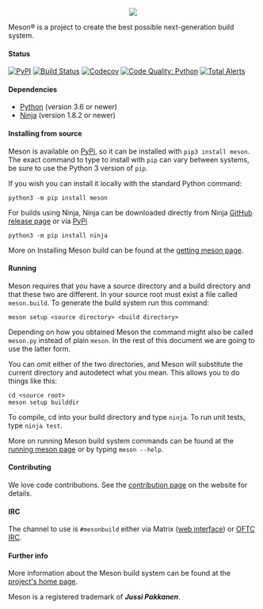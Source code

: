 <p align="center">
<img src="https://mesonbuild.com/assets/images/meson_logo.png">
</p>
Meson® is a project to create the best possible next-generation
build system.

#### Status

[![PyPI](https://img.shields.io/pypi/v/meson.svg)](https://pypi.python.org/pypi/meson)
[![Build Status](https://dev.azure.com/jussi0947/jussi/_apis/build/status/mesonbuild.meson)](https://dev.azure.com/jussi0947/jussi/_build/latest?definitionId=1)
[![Codecov](https://codecov.io/gh/mesonbuild/meson/coverage.svg?branch=master)](https://codecov.io/gh/mesonbuild/meson/branch/master)
[![Code Quality: Python](https://img.shields.io/lgtm/grade/python/g/mesonbuild/meson.svg?logo=lgtm&logoWidth=18)](https://lgtm.com/projects/g/mesonbuild/meson/context:python)
[![Total Alerts](https://img.shields.io/lgtm/alerts/g/mesonbuild/meson.svg?logo=lgtm&logoWidth=18)](https://lgtm.com/projects/g/mesonbuild/meson/alerts)

#### Dependencies

 - [Python](https://python.org) (version 3.6 or newer)
 - [Ninja](https://ninja-build.org) (version 1.8.2 or newer)

#### Installing from source

Meson is available on [PyPi](https://pypi.python.org/pypi/meson), so
it can be installed with `pip3 install meson`.  The exact command to
type to install with `pip` can vary between systems, be sure to use
the Python 3 version of `pip`.

If you wish you can install it locally with the standard Python command:

```console
python3 -m pip install meson
```

For builds using Ninja, Ninja can be downloaded directly from Ninja
[GitHub release page](https://github.com/ninja-build/ninja/releases)
or via [PyPi](https://pypi.python.org/pypi/ninja)

```console
python3 -m pip install ninja
```

More on Installing Meson build can be found at the
[getting meson page](https://mesonbuild.com/Getting-meson.html).

#### Running

Meson requires that you have a source directory and a build directory
and that these two are different. In your source root must exist a
file called `meson.build`. To generate the build system run this
command:

`meson setup <source directory> <build directory>`

Depending on how you obtained Meson the command might also be called
`meson.py` instead of plain `meson`. In the rest of this document we
are going to use the latter form.

You can omit either of the two directories, and Meson will substitute
the current directory and autodetect what you mean. This allows you to
do things like this:

```console
cd <source root>
meson setup builddir
```

To compile, cd into your build directory and type `ninja`. To run unit
tests, type `ninja test`.

More on running Meson build system commands can be found at the
[running meson page](https://mesonbuild.com/Running-Meson.html)
or by typing `meson --help`.

#### Contributing

We love code contributions. See the [contribution
page](https://mesonbuild.com/Contributing.html) on the website for
details.


#### IRC

The channel to use is `#mesonbuild` either via Matrix ([web
interface][matrix_web]) or [OFTC IRC][oftc_irc].

[matrix_web]: https://app.element.io/#/room/#mesonbuild:matrix.org
[oftc_irc]: https://www.oftc.net/

#### Further info

More information about the Meson build system can be found at the
[project's home page](https://mesonbuild.com).

Meson is a registered trademark of ***Jussi Pakkanen***.
